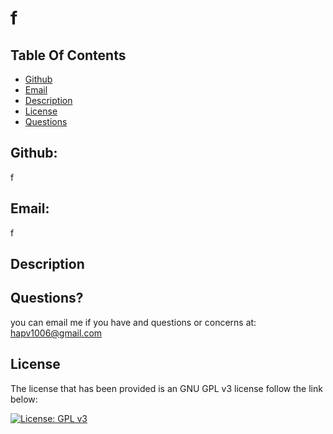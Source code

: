# f

  ## Table Of Contents

  * [Github](##Github:)
  * [Email](##Email:)
  * [Description](##Description:)
  * [License](##License)
  * [Questions](##Questions?)

## Github: 
f

## Email:
f

## Description


## Questions?

you can email me if you have and questions or concerns at: hapv1006@gmail.com

## License
  
The license that has been provided is an GNU GPL v3 license follow the link below:
  
[![License: GPL v3](https://img.shields.io/badge/License-GPLv3-blue.svg)](https://www.gnu.org/licenses/gpl-3.0)
